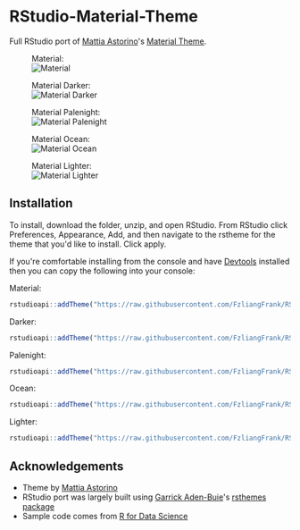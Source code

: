 # RStudio-Material-Theme

Full RStudio port of [Mattia Astorino](https://github.com/equinusocio)'s [Material Theme](https://github.com/material-theme/vsc-material-theme).

<figure>
    <figcaption>Material:</figcaption>
    <img src="https://github.com/lusignan/RStudio-Material-Theme/blob/main/img/material-preview.png"
         alt="Material">    
</figure>

<figure>
    <figcaption>Material Darker:</figcaption>
    <img src="https://github.com/lusignan/RStudio-Material-Theme/blob/main/img/material-darker-preview.png"
         alt="Material Darker">    
</figure>

<figure>
    <figcaption>Material Palenight:</figcaption>
    <img src="https://github.com/lusignan/RStudio-Material-Theme/blob/main/img/material-palenight-preview.png"
         alt="Material Palenight">
</figure>

<figure>
    <figcaption>Material Ocean:</figcaption>
    <img src="https://github.com/lusignan/RStudio-Material-Theme/blob/main/img/material-ocean-preview.png"
         alt="Material Ocean">    
</figure>

<figure>
    <figcaption>Material Lighter:</figcaption>
    <img src="https://github.com/lusignan/RStudio-Material-Theme/blob/main/img/material-lighter-preview.png"
         alt="Material Lighter">
</figure>

## Installation
To install, download the folder, unzip, and open RStudio. From RStudio click Preferences, Appearance, Add, and then navigate to the rstheme for the theme that you'd like to install. Click apply.

If you're comfortable installing from the console and have [Devtools](https://github.com/r-lib/devtools) installed then you can copy the following into your console:

Material:
```r
rstudioapi::addTheme("https://raw.githubusercontent.com/FzliangFrank/RStudio-Material-Theme/main/material.rstheme", apply = TRUE)
```
Darker:
```r
rstudioapi::addTheme("https://raw.githubusercontent.com/FzliangFrank/RStudio-Material-Theme/main/material-darker.rstheme", apply = TRUE)
```
Palenight:
```r
rstudioapi::addTheme("https://raw.githubusercontent.com/FzliangFrank/RStudio-Material-Theme/main/material-palenight.rstheme", apply = TRUE)
```
Ocean:
```r
rstudioapi::addTheme("https://raw.githubusercontent.com/FzliangFrank/RStudio-Material-Theme/main/material-ocean.rstheme", apply = TRUE)
```
Lighter:
```r
rstudioapi::addTheme("https://raw.githubusercontent.com/FzliangFrank/RStudio-Material-Theme/main/material-lighter.rstheme", apply = TRUE)
```

## Acknowledgements
* Theme by [Mattia Astorino](https://github.com/equinusocio)
* RStudio port was largely built using [Garrick Aden-Buie](https://github.com/gadenbuie)'s [rsthemes package](https://github.com/gadenbuie/rsthemes)
* Sample code comes from [R for Data Science](https://r4ds.had.co.nz/)
